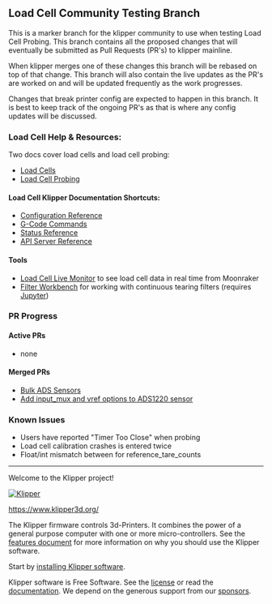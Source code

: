 ## Load Cell Community Testing Branch 

This is a marker branch for the klipper community to use when testing Load Cell
Probing. This branch contains all the proposed changes that will eventually be
submitted as Pull Requests (PR's) to klipper mainline.

When klipper merges one of these changes this branch will be rebased on top of
that change. This branch will also contain the live updates as the PR's are
worked on and will be updated frequently as the work progresses.

Changes that break printer config are expected to happen in this branch. It is
best to keep track of the ongoing PR's as that is where any config updates will
be discussed.

### Load Cell Help & Resources:
Two docs cover load cells and load cell probing:

* [Load Cells](docs/Load_Cell.md)
* [Load Cell Probing](docs/Load_Cell_Probe.md)

#### Load Cell Klipper Documentation Shortcuts:
* [Configuration Reference](docs/Config_Reference.md#load-cells)
* [G-Code Commands](docs/G-Codes.md#load_cell)
* [Status Reference](docs/Status_Reference.md#load_cell)
* [API Server Reference](docs/API_Server.md#load_celldump_force)

#### Tools
* [Load Cell Live Monitor](https://observablehq.com/@garethky/klipper-load-cell-debugging-tool)
to see load cell data in real time from Moonraker
* [Filter Workbench](scripts/filter_workbench.ipynb) for working with continuous
tearing filters (requires [Jupyter](https://jupyter.org/))

### PR Progress
#### Active PRs
* none

#### Merged PRs
* [Bulk ADS Sensors](https://github.com/Klipper3d/klipper/pull/6555)
* [Add input_mux and vref options to ADS1220 sensor](https://github.com/Klipper3d/klipper/pull/6713)

### Known Issues
* Users have reported "Timer Too Close" when probing
* Load cell calibration crashes is entered twice
* Float/int mismatch between for reference_tare_counts

---

Welcome to the Klipper project!

[![Klipper](docs/img/klipper-logo-small.png)](https://www.klipper3d.org/)

https://www.klipper3d.org/

The Klipper firmware controls 3d-Printers. It combines the power of a
general purpose computer with one or more micro-controllers. See the
[features document](https://www.klipper3d.org/Features.html) for more
information on why you should use the Klipper software.

Start by [installing Klipper software](https://www.klipper3d.org/Installation.html).

Klipper software is Free Software. See the [license](COPYING) or read
the [documentation](https://www.klipper3d.org/Overview.html). We
depend on the generous support from our
[sponsors](https://www.klipper3d.org/Sponsors.html).
